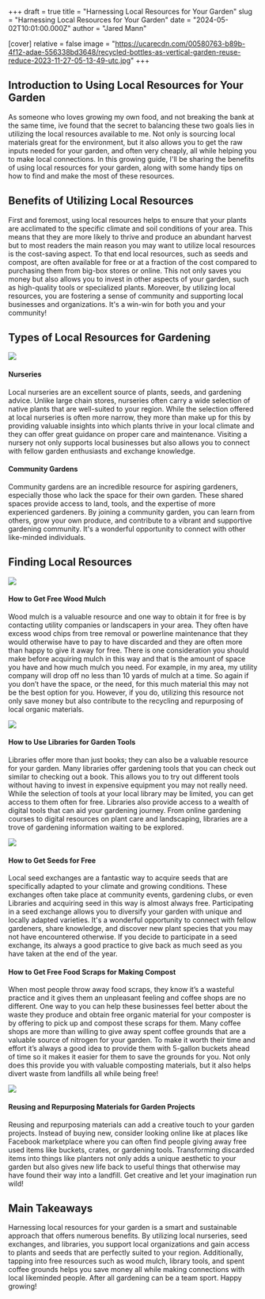 +++
draft = true
title = "Harnessing Local Resources for Your Garden"
slug = "Harnessing Local Resources for Your Garden"
date = "2024-05-02T10:01:00.000Z"
author = "Jared Mann"

[cover]
relative = false
image = "https://ucarecdn.com/00580763-b89b-4f12-adae-556338bd3648/recycled-bottles-as-vertical-garden-reuse-reduce-2023-11-27-05-13-49-utc.jpg"
+++
## Introduction to Using Local Resources for Your Garden



As someone who loves growing my own food, and not breaking the bank at the same time, ive found that the secret to balancing these two goals lies in utilizing the local resources available to me. Not only is sourcing local materials great for the environment, but it also allows you to get the raw inputs needed for your garden, and often very cheaply, all while helping you to make local connections. In this growing guide, I'll be sharing the benefits of using local resources for your garden, along with some handy tips on how to find and make the most of these resources.



## Benefits of Utilizing Local Resources

First and foremost, using local resources helps to ensure that your plants are acclimated to the specific climate and soil conditions of your area. This means that they are more likely to thrive and produce an abundant harvest but to most readers the main reason you may want to utilize local resources is the cost-saving aspect. To that end local resources, such as seeds and compost, are often available for free or at a fraction of the cost compared to purchasing them from big-box stores or online. This not only saves you money but also allows you to invest in other aspects of your garden, such as high-quality tools or specialized plants. Moreover, by utilizing local resources, you are fostering a sense of community and supporting local businesses and organizations. It's a win-win for both you and your community!

## Types of Local Resources for Gardening

![](https://ucarecdn.com/40337c0f-b386-4942-81c5-390042ce8c5a/multiracial-couple-of-gardeners-working-in-a-green-2023-11-27-04-50-22-utc.jpg)

#### Nurseries

Local nurseries are an excellent source of plants, seeds, and gardening advice. Unlike large chain stores, nurseries often carry a wide selection of native plants that are well-suited to your region. While the selection offered at local nurseries is often more narrow, they more than make up for this by providing valuable insights into which plants thrive in your local climate and they can offer great guidance on proper care and maintenance. Visiting a nursery not only supports local businesses but also allows you to connect with fellow garden enthusiasts and exchange knowledge.

#### Community Gardens

Community gardens are an incredible resource for aspiring gardeners, especially those who lack the space for their own garden. These shared spaces provide access to land, tools, and the expertise of more experienced gardeners. By joining a community garden, you can learn from others, grow your own produce, and contribute to a vibrant and supportive gardening community. It's a wonderful opportunity to connect with other like-minded individuals. 

## Finding Local Resources

![](https://ucarecdn.com/570f05e6-ae32-4365-ad0f-d7211afcc760/recycling-and-sustainability-2023-11-27-05-36-20-utc.jpg)

#### How to Get Free Wood Mulch

Wood mulch is a valuable resource and one way to obtain it for free is by contacting utility companies or landscapers in your area. They often have excess wood chips from tree removal or powerline maintenance that they would otherwise have to pay to have discarded and they are often more than happy to give it away for free. There is one consideration you should make before acquiring mulch in this way and that is the amount of space you have and how much mulch you need. For example, in my area, my utility company will drop off no less than 10 yards of mulch at a time. So again if you don’t have the space, or the need, for this much material this may not be the best option for you. However, if you do, utilizing this resource not only save money but also contribute to the recycling and repurposing of local organic materials.



![](https://ucarecdn.com/c029eedf-616b-43d9-a6ab-f929545607f3/gardening-tools-and-spring-flowers-in-the-garden-2023-11-27-05-25-29-utc.jpg)

#### How to Use Libraries for Garden Tools

Libraries offer more than just books; they can also be a valuable resource for your garden. Many libraries offer gardening tools that you can check out similar to checking out a book. This allows you to try out different tools without having to invest in expensive equipment you may not really need. While the selection of tools at your local library may be limited, you can get access to them often for free. Libraries also provide access to a wealth of digital tools that can aid your gardening journey. From online gardening courses to digital resources on plant care and landscaping, libraries are a trove of gardening information waiting to be explored.

![](https://ucarecdn.com/aeb4af5e-58d2-4df1-aa90-6e9ee0212799/sow-different-seeds-in-the-garden-selective-focus-2023-11-27-05-34-41-utc.JPG)

#### How to Get Seeds for Free

Local seed exchanges are a fantastic way to acquire seeds that are specifically adapted to your climate and growing conditions. These exchanges often take place at community events, gardening clubs, or even Libraries and acquiring seed in this way is almost always free. Participating in a seed exchange allows you to diversify your garden with unique and locally adapted varieties. It's a wonderful opportunity to connect with fellow gardeners, share knowledge, and discover new plant species that you may not have encountered otherwise. If you decide to participate in a seed exchange, its always a good practice to give back as much seed as you have taken at the end of the year. 

#### How to Get Free Food Scraps for Making Compost

When most people throw away food scraps, they know it’s a wasteful practice and it gives them an unpleasant feeling and coffee shops are no different. One way to you can help these businesses feel better about the waste they produce and obtain free organic material for your composter is by offering to pick up and compost these scraps for them. Many coffee shops are more than willing to give away spent coffee grounds that are a valuable source of nitrogen for your garden. To make it worth their time and effort it’s always a good idea to provide them with 5-gallon buckets ahead of time so it makes it easier for them to save the grounds for you. Not only does this provide you with valuable composting materials, but it also helps divert waste from landfills all while being free!

![](https://ucarecdn.com/07e7e54a-47ee-4f15-bec8-7257d146fb7b/many-empty-ceramic-pots-and-flowers-2023-11-27-04-54-36-utc.jpg)

#### Reusing and Repurposing Materials for Garden Projects

Reusing and repurposing materials can add a creative touch to your garden projects. Instead of buying new, consider looking online like at places like Facebook marketplace where you can often find people giving away free used items like buckets, crates, or gardening tools. Transforming discarded items into things like planters not only adds a unique aesthetic to your garden but also gives new life back to useful things that otherwise may have found their way into a landfill. Get creative and let your imagination run wild!

## Main Takeaways

Harnessing local resources for your garden is a smart and sustainable approach that offers numerous benefits. By utilizing local nurseries, seed exchanges, and libraries, you support local organizations and gain access to plants and seeds that are perfectly suited to your region. Additionally, tapping into free resources such as wood mulch, library tools, and spent coffee grounds helps you save money all while making connections with local likeminded people. After all gardening can be a team sport. Happy growing!
